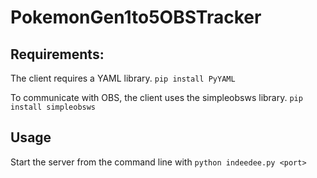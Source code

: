 # PokemonGen1to5OBSTracker

## Requirements:
The client requires a YAML library. ```pip install PyYAML```

To communicate with OBS, the client uses the simpleobsws library. ```pip install simpleobsws```

## Usage
Start the server from the command line with ```python indeedee.py <port>``` 

